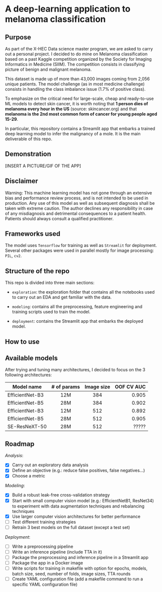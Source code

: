 # A deep-learning application to melanoma classification

## Purpose

As part of the X-HEC Data science master program, we are asked to carry out a personal
project. I decided to do mine on Melanoma classification based on a past Kaggle competition
organized by the Society for Imaging Informatics in Medicine (SIIM). The competition
consists in classifying picture of benign and malignant melanoma.

This dataset is made up of more than 43,000 images coming from 2,056 unique patients.
The model challenge (as in most medicine challenge) consists in handling the class
imbalance issue (1.7% of positive class).

To emphasize on the critical need for large-scale, cheap and ready-to-use ML models
to detect skin cancer, it is worth noting that **1 person dies of melanoma every hour
in the US** (source: skincancer.org) and that **melanoma is the 2nd most common form of cancer for
young people aged 15-29**.

In particular, this repository contains a Streamlit app that embarks a trained deep learning model
to infer the malignancy of a mole. It is the main deliverable of this repo.

## Demonstration

[INSERT A PICTURE/GIF OF THE APP]

## Disclaimer

Warning: This machine learning model has not gone through an extensive bias and performance
review process, and is not intended to be used in production. Any use of this model as
well as subsequent diagnosis shall be taken with extreme caution. The author declines any
responsibility in case of any misdiagnosis and detrimental consequences to a patient health.
Patients should always consult a qualified practitioner.

## Frameworks used

The model uses `Tensorflow` for training as well as `Streamlit` for deployment. Several other
packages were used in parallel mostly for image processing: `PIL`, `cv2`.

## Structure of the repo

This repo is divided into three main sections:

- `exploration`: the exploration folder that contains all the notebooks used to carry out
  an EDA and get familiar with the data.

- `modeling`: contains all the preprocessing, feature engineering and training scripts used
  to train the model.

- `deployment`: contains the Streamlit app that embarks the deployed model.

## How to use

## Available models

After trying and tuning many architectures, I decided to focus on the 3 following architectures:

| Model name      | # of params | Image size | OOF CV AUC |
| --------------- | :---------: | :--------: | ---------: |
| EfficientNet-B3 |     12M     |    384     |      0.905 |
| EfficientNet-B5 |     28M     |    384     |      0.902 |
| EfficientNet-B3 |     12M     |    512     |      0.892 |
| EfficientNet-B5 |     28M     |    512     |      0.905 |
| SE-ResNeXT-50   |     28M     |    512     |      ????? |

## Roadmap

_Analysis_:

- [x] Carry out an exploratory data analysis
- [x] Define an objective (e.g.: reduce false positives, false negatives...)
- [x] Choose a metric

_Modeling_:

- [x] Build a robust leak-free cross-validation strategy
- [x] Start with small computer vision model (e.g.: EfficientNetB1, ResNet34) to experiment
      with data augmentation techniques and rebalancing techniques
- [x] Use larger computer vision architectures for better performance
- [ ] Test different training strategies
- [ ] Retrain 3 best models on the full dataset (except a test set)

_Deployment_:

- [ ] Write a preprocessing pipeline
- [ ] Write an inference pipeline (include TTA in it)
- [ ] Package the preprocessing and inference pipeline in a Streamlit app
- [ ] Package the app in a Docker image
- [ ] Write scripts for training in makefile with option for epochs, models, batch size, seed, number of folds, image sizes, TTA rounds
- [ ] Create YAML configuration file (add a makefile command to run a specific YAML configuration file)
